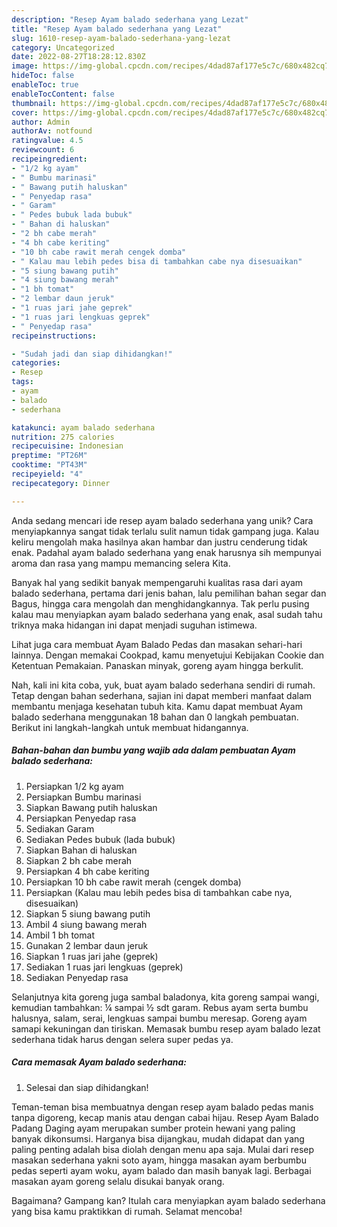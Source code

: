 ```yaml
---
description: "Resep Ayam balado sederhana yang Lezat"
title: "Resep Ayam balado sederhana yang Lezat"
slug: 1610-resep-ayam-balado-sederhana-yang-lezat
category: Uncategorized
date: 2022-08-27T18:28:12.830Z
image: https://img-global.cpcdn.com/recipes/4dad87af177e5c7c/680x482cq70/ayam-balado-sederhana-foto-resep-utama.jpg
hideToc: false
enableToc: true
enableTocContent: false
thumbnail: https://img-global.cpcdn.com/recipes/4dad87af177e5c7c/680x482cq70/ayam-balado-sederhana-foto-resep-utama.jpg
cover: https://img-global.cpcdn.com/recipes/4dad87af177e5c7c/680x482cq70/ayam-balado-sederhana-foto-resep-utama.jpg
author: Admin
authorAv: notfound
ratingvalue: 4.5
reviewcount: 6
recipeingredient:
- "1/2 kg ayam"
- " Bumbu marinasi"
- " Bawang putih haluskan"
- " Penyedap rasa"
- " Garam"
- " Pedes bubuk lada bubuk"
- " Bahan di haluskan"
- "2 bh cabe merah"
- "4 bh cabe keriting"
- "10 bh cabe rawit merah cengek domba"
- " Kalau mau lebih pedes bisa di tambahkan cabe nya disesuaikan"
- "5 siung bawang putih"
- "4 siung bawang merah"
- "1 bh tomat"
- "2 lembar daun jeruk"
- "1 ruas jari jahe geprek"
- "1 ruas jari lengkuas geprek"
- " Penyedap rasa"
recipeinstructions:

- "Sudah jadi dan siap dihidangkan!"
categories:
- Resep
tags:
- ayam
- balado
- sederhana

katakunci: ayam balado sederhana 
nutrition: 275 calories
recipecuisine: Indonesian
preptime: "PT26M"
cooktime: "PT43M"
recipeyield: "4"
recipecategory: Dinner

---
```





Anda sedang mencari ide resep ayam balado sederhana yang unik? Cara menyiapkannya sangat tidak terlalu sulit namun tidak gampang juga. Kalau keliru mengolah maka hasilnya akan hambar dan justru cenderung tidak enak. Padahal ayam balado sederhana yang enak harusnya sih mempunyai aroma dan rasa yang mampu memancing selera Kita.





Banyak hal yang sedikit banyak mempengaruhi kualitas rasa dari ayam balado sederhana, pertama dari jenis bahan, lalu pemilihan bahan segar dan Bagus, hingga cara mengolah dan menghidangkannya. Tak perlu pusing kalau mau menyiapkan ayam balado sederhana yang enak,      asal sudah tahu triknya maka hidangan ini dapat menjadi suguhan istimewa.














Lihat juga cara membuat Ayam Balado Pedas dan masakan sehari-hari lainnya. Dengan memakai Cookpad, kamu menyetujui Kebijakan Cookie dan Ketentuan Pemakaian. Panaskan minyak, goreng ayam hingga berkulit.






Nah, kali ini kita coba, yuk, buat ayam balado sederhana sendiri di rumah. Tetap dengan bahan sederhana, sajian ini dapat memberi manfaat dalam membantu menjaga kesehatan tubuh kita. Kamu dapat membuat Ayam balado sederhana menggunakan 18 bahan dan 0 langkah pembuatan. Berikut ini langkah-langkah untuk membuat hidangannya.

<!--inarticleads1-->

##### Bahan-bahan dan bumbu yang wajib ada dalam pembuatan Ayam balado sederhana:

1. Persiapkan 1/2 kg ayam
1. Persiapkan  Bumbu marinasi
1. Siapkan  Bawang putih haluskan
1. Persiapkan  Penyedap rasa
1. Sediakan  Garam
1. Sediakan  Pedes bubuk (lada bubuk)
1. Siapkan  Bahan di haluskan
1. Siapkan 2 bh cabe merah
1. Persiapkan 4 bh cabe keriting
1. Persiapkan 10 bh cabe rawit merah (cengek domba)
1. Persiapkan  (Kalau mau lebih pedes bisa di tambahkan cabe nya, disesuaikan)
1. Siapkan 5 siung bawang putih
1. Ambil 4 siung bawang merah
1. Ambil 1 bh tomat
1. Gunakan 2 lembar daun jeruk
1. Siapkan 1 ruas jari jahe (geprek)
1. Sediakan 1 ruas jari lengkuas (geprek)
1. Sediakan  Penyedap rasa


Selanjutnya kita goreng juga sambal baladonya, kita goreng sampai wangi, kemudian tambahkan: ¼ sampai ½ sdt garam. Rebus ayam serta bumbu halusnya, salam, serai, lengkuas sampai bumbu meresap. Goreng ayam samapi kekuningan dan tiriskan. Memasak bumbu resep ayam balado lezat sederhana tidak harus dengan selera super pedas ya. 

<!--inarticleads2-->

##### Cara memasak Ayam balado sederhana:


1. Selesai dan siap dihidangkan!

Teman-teman bisa membuatnya dengan resep ayam balado pedas manis tanpa digoreng, kecap manis atau dengan cabai hijau. Resep Ayam Balado Padang Daging ayam merupakan sumber protein hewani yang paling banyak dikonsumsi. Harganya bisa dijangkau, mudah didapat dan yang paling penting adalah bisa diolah dengan menu apa saja. Mulai dari resep masakan sederhana yakni soto ayam, hingga masakan ayam berbumbu pedas seperti ayam woku, ayam balado dan masih banyak lagi. Berbagai masakan ayam goreng selalu disukai banyak orang. 

Bagaimana? Gampang kan? Itulah cara menyiapkan ayam balado sederhana yang bisa kamu praktikkan di rumah. Selamat mencoba!

